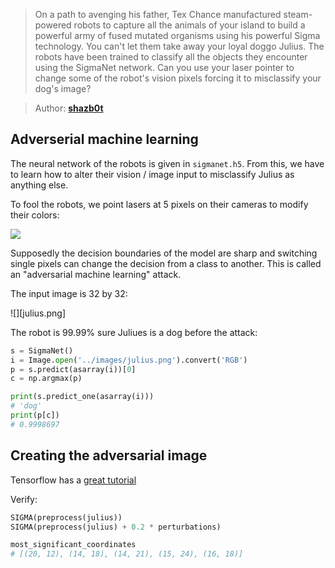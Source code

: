 > On a path to avenging his father, Tex Chance manufactured steam-powered robots to capture all the animals of your island to build a powerful army of fused mutated organisms using his powerful Sigma technology.
> You can't let them take away your loyal doggo Julius.
> The robots have been trained to classify all the objects they encounter using the SigmaNet network.
> Can you use your laser pointer to change some of the robot's vision pixels forcing it to misclassify your dog's image?

> Author: **[shazb0t][author-profile]**

## Adverserial machine learning

The neural network of the robots is given in `sigmanet.h5`. From this, we have to learn how to alter their vision / image input to misclassify Julius as anything else.

To fool the robots, we point lasers at 5 pixels on their cameras to modify their colors:

![][laser-coordinates]

Supposedly the decision boundaries of the model are sharp and switching single pixels can change the decision from a class to another. This is called an "adversarial machine learning" attack.

The input image is 32 by 32:

![][julius.png]

The robot is 99.99% sure Juliues is a dog before the attack:

```python
s = SigmaNet()
i = Image.open('../images/julius.png').convert('RGB')
p = s.predict(asarray(i))[0]
c = np.argmax(p)

print(s.predict_one(asarray(i)))
# 'dog'
print(p[c])
# 0.9998697
```

## Creating the adversarial image

Tensorflow has a [great tutorial][tf-tuto] 

Verify:

```python
SIGMA(preprocess(julius))
SIGMA(preprocess(julius) + 0.2 * perturbations)
```

```python
most_significant_coordinates
# [(20, 12), (14, 18), (14, 21), (15, 24), (16, 18)]
```

[author-profile]: https://app.hackthebox.com/users/32848
[julius]: images/julius.png
[laser-coordinates]: images/laser-coordinates.png
[sparse-attacks]: https://github.com/fra31/sparse-imperceivable-attacks
[tf-tuto]: https://www.tensorflow.org/tutorials/generative/adversarial_fgsm

